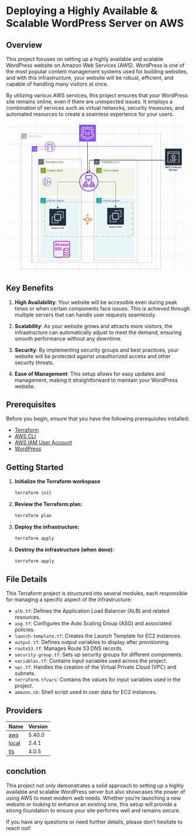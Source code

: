 # Deploying a Highly Available & Scalable WordPress Server on AWS

## Overview

This project focuses on setting up a highly available and scalable WordPress website on Amazon Web Services (AWS). WordPress is one of the most popular content management systems used for building websites, and with this infrastructure, your website will be robust, efficient, and capable of handling many visitors at once.

By utilizing various AWS services, this project ensures that your WordPress site remains online, even if there are unexpected issues. It employs a combination of services such as virtual networks, security measures, and automated resources to create a seamless experience for your users.


![Architecture Diagram](./architecture.png) 

## Key Benefits

1. **High Availability**: Your website will be accessible even during peak times or when certain components face issues. This is achieved through multiple servers that can handle user requests seamlessly.

2. **Scalability**: As your website grows and attracts more visitors, the infrastructure can automatically adjust to meet the demand, ensuring smooth performance without any downtime.

3. **Security**: By implementing security groups and best practices, your website will be protected against unauthorized access and other security threats.

4. **Ease of Management**: This setup allows for easy updates and management, making it straightforward to maintain your WordPress website.


## Prerequisites

Before you begin, ensure that you have the following prerequisites installed:

- [Terraform](https://www.terraform.io/downloads)
- [AWS CLI](https://docs.aws.amazon.com/cli/latest/userguide/getting-started-install.html)
- [AWS IAM User Account](https://aws.amazon.com/console/)
- [WordPress](https://wordpress.org/download/)

## Getting Started

1. **Initialize the Terraform workspace**
   
   ```bash
   terraform init
2. **Review the Terraform plan:**
   
   ```bash
   terraform plan
3. **Deploy the infrastructure:**
   
   ```bash
   terraform apply
4. **Destroy the infrastructure (when done):**
   ```bash
   terraform apply
   

## File Details

This Terraform project is structured into several modules, each responsible for managing a specific aspect of the infrastructure:

- `alb.tf`: Defines the Application Load Balancer (ALB) and related resources.
- `asg.tf`: Configures the Auto Scaling Group (ASG) and associated policies.
- `launch-template.tf`: Creates the Launch Template for EC2 instances.
- `output.tf`: Defines output variables to display after provisioning.
- `route53.tf`: Manages Route 53 DNS records.
- `security-group.tf`: Sets up security groups for different components.
- `variables.tf`: Contains input variables used across the project.
- `vpc.tf`: Handles the creation of the Virtual Private Cloud (VPC) and subnets.
- `terraform.tfvars`: Contains the values for input variables used in the project.
- `amazon.sh`: Shell script used in user data for EC2 instances.


## Providers

| Name | Version |
|------|---------|
| <a name="provider_aws"></a> [aws](#provider\_aws) | 5.40.0 |
| <a name="provider_local"></a> [local](#provider\_local) | 2.4.1 |
| <a name="provider_tls"></a> [tls](#provider\_tls) | 4.0.5 |

## conclution
This project not only demonstrates a solid approach to setting up a highly available and scalable WordPress server but also showcases the power of using AWS to meet modern web needs. Whether you’re launching a new website or looking to enhance an existing one, this setup will provide a strong foundation to ensure your site performs well and remains secure.

If you have any questions or need further details, please don’t hesitate to reach out!